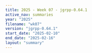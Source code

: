 ```yaml
---
title: 2025 - Week 07 - jgrpp-0.64.1
active_nav: summaries
year: "2025"
filename: "wk07"
version: "jgrpp-0.64.1"
start_date: "2025-02-10"
end_date: "2025-02-16"
layout: "summary"
---
```

